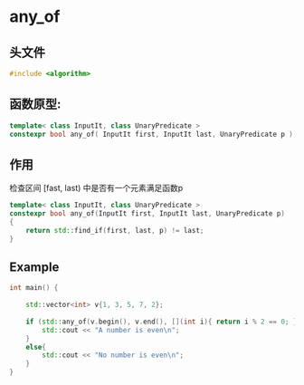 # any_of

## 头文件
```cpp
#include <algorithm>
```

## 函数原型:

```cpp
template< class InputIt, class UnaryPredicate >
constexpr bool any_of( InputIt first, InputIt last, UnaryPredicate p );

```

## 作用
 检查区间 [fast, last) 中是否有一个元素满足函数p
```cpp
template< class InputIt, class UnaryPredicate >
constexpr bool any_of(InputIt first, InputIt last, UnaryPredicate p)
{
    return std::find_if(first, last, p) != last;
}
```
 
  ## Example
```cpp
int main() {
    
    std::vector<int> v{1, 3, 5, 7, 2};
	
	if (std::any_of(v.begin(), v.end(), [](int i){ return i % 2 == 0; }))	{ 
		std::cout << "A number is even\n"; 
	}
    else{
        std::cout << "No number is even\n";
    }
} 
```
  
